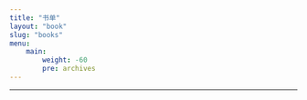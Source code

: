 ```yaml
---
title: "书单"
layout: "book"
slug: "books"
menu:
    main:
        weight: -60
        pre: archives
---
```

---